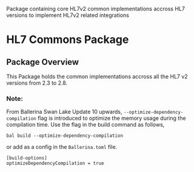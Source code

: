 Package containing core HL7v2 common implementations accross HL7 versions to implement HL7v2 related integrations

# HL7 Commons Package

## Package Overview
This Package holds the common implementations accross all the HL7 v2 versions from 2.3 to 2.8. 

### Note: 
From Ballerina Swan Lake Update 10 upwards, `--optimize-dependency-compilation` flag is
introduced to optimize the memory usage during the compilation time. 
Use the flag in the build command as follows,

`bal build --optimize-dependency-compilation`

or add as a config in the `Ballerina.toml` file.

```
[build-options]
optimizeDependencyCompilation = true
```
